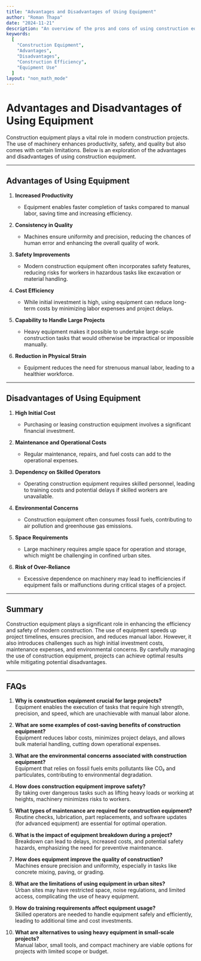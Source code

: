 ```yaml
---
title: "Advantages and Disadvantages of Using Equipment"
author: "Roman Thapa"
date: "2024-11-21"
description: "An overview of the pros and cons of using construction equipment in modern projects."
keywords:
  [
    "Construction Equipment",
    "Advantages",
    "Disadvantages",
    "Construction Efficiency",
    "Equipment Use"
  ]
layout: "non_math_mode"
---
```


# Advantages and Disadvantages of Using Equipment

Construction equipment plays a vital role in modern construction projects. The use of machinery enhances productivity, safety, and quality but also comes with certain limitations. Below is an exploration of the advantages and disadvantages of using construction equipment.

---

## Advantages of Using Equipment

1. **Increased Productivity**
   - Equipment enables faster completion of tasks compared to manual labor, saving time and increasing efficiency.

2. **Consistency in Quality**
   - Machines ensure uniformity and precision, reducing the chances of human error and enhancing the overall quality of work.

3. **Safety Improvements**
   - Modern construction equipment often incorporates safety features, reducing risks for workers in hazardous tasks like excavation or material handling.

4. **Cost Efficiency**
   - While initial investment is high, using equipment can reduce long-term costs by minimizing labor expenses and project delays.

5. **Capability to Handle Large Projects**
   - Heavy equipment makes it possible to undertake large-scale construction tasks that would otherwise be impractical or impossible manually.

6. **Reduction in Physical Strain**
   - Equipment reduces the need for strenuous manual labor, leading to a healthier workforce.

---

## Disadvantages of Using Equipment

1. **High Initial Cost**
   - Purchasing or leasing construction equipment involves a significant financial investment.

2. **Maintenance and Operational Costs**
   - Regular maintenance, repairs, and fuel costs can add to the operational expenses.

3. **Dependency on Skilled Operators**
   - Operating construction equipment requires skilled personnel, leading to training costs and potential delays if skilled workers are unavailable.

4. **Environmental Concerns**
   - Construction equipment often consumes fossil fuels, contributing to air pollution and greenhouse gas emissions.

5. **Space Requirements**
   - Large machinery requires ample space for operation and storage, which might be challenging in confined urban sites.

6. **Risk of Over-Reliance**
   - Excessive dependence on machinery may lead to inefficiencies if equipment fails or malfunctions during critical stages of a project.

---

## Summary

Construction equipment plays a significant role in enhancing the efficiency and safety of modern construction. The use of equipment speeds up project timelines, ensures precision, and reduces manual labor. However, it also introduces challenges such as high initial investment costs, maintenance expenses, and environmental concerns. By carefully managing the use of construction equipment, projects can achieve optimal results while mitigating potential disadvantages.

---

## FAQs

1. **Why is construction equipment crucial for large projects?**  
   Equipment enables the execution of tasks that require high strength, precision, and speed, which are unachievable with manual labor alone.

2. **What are some examples of cost-saving benefits of construction equipment?**  
   Equipment reduces labor costs, minimizes project delays, and allows bulk material handling, cutting down operational expenses.

3. **What are the environmental concerns associated with construction equipment?**  
   Equipment that relies on fossil fuels emits pollutants like CO₂ and particulates, contributing to environmental degradation.

4. **How does construction equipment improve safety?**  
   By taking over dangerous tasks such as lifting heavy loads or working at heights, machinery minimizes risks to workers.

5. **What types of maintenance are required for construction equipment?**  
   Routine checks, lubrication, part replacements, and software updates (for advanced equipment) are essential for optimal operation.

6. **What is the impact of equipment breakdown during a project?**  
   Breakdown can lead to delays, increased costs, and potential safety hazards, emphasizing the need for preventive maintenance.

7. **How does equipment improve the quality of construction?**  
   Machines ensure precision and uniformity, especially in tasks like concrete mixing, paving, or grading.

8. **What are the limitations of using equipment in urban sites?**  
   Urban sites may have restricted space, noise regulations, and limited access, complicating the use of heavy equipment.

9. **How do training requirements affect equipment usage?**  
   Skilled operators are needed to handle equipment safely and efficiently, leading to additional time and cost investments.

10. **What are alternatives to using heavy equipment in small-scale projects?**  
    Manual labor, small tools, and compact machinery are viable options for projects with limited scope or budget.
